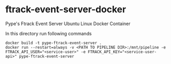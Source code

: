 # ftrack-event-server-docker

Pype's Ftrack Event Server Ubuntu Linux Docker Container

In this directory run following commands

    docker build -t pype-ftrack-event-server .
    docker run --restart=always -v <PATH TO PIPELINE DIR>:/mnt/pipeline -e FTRACK_API_USER="<service-user>" -e FTRACK_API_KEY="<service-user-api>" pype-ftrack-event-server
